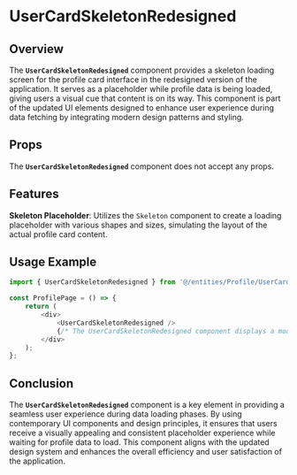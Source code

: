 # UserCardSkeletonRedesigned

## Overview
The **`UserCardSkeletonRedesigned`** component provides a skeleton loading screen for the profile card interface in the redesigned version of the application. It serves as a placeholder while profile data is being loaded, giving users a visual cue that content is on its way. This component is part of the updated UI elements designed to enhance user experience during data fetching by integrating modern design patterns and styling.

## Props
The **`UserCardSkeletonRedesigned`** component does not accept any props. 

## Features
**Skeleton Placeholder**: Utilizes the `Skeleton` component to create a loading placeholder with various shapes and sizes, simulating the layout of the actual profile card content.

## Usage Example
```typescript jsx
import { UserCardSkeletonRedesigned } from '@/entities/Profile/UserCardSkeletonRedesigned';

const ProfilePage = () => {
    return (
        <div>
            <UserCardSkeletonRedesigned />
            {/* The UserCardSkeletonRedesigned component displays a modern skeleton loader while profile data is being fetched */}
        </div>
    );
};
```
## Conclusion
The **`UserCardSkeletonRedesigned`** component is a key element in providing a seamless user experience during data loading phases. By using contemporary UI components and design principles, it ensures that users receive a visually appealing and consistent placeholder experience while waiting for profile data to load. This component aligns with the updated design system and enhances the overall efficiency and user satisfaction of the application.
